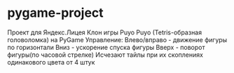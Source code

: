 # pygame-project
Проект для Яндекс.Лицея
Клон игры Puyo Puyo (Tetris-образная головоломка) на PyGame
Управление:
Влево/вправо - движение фигуры по горизонтали
Вниз - ускорение спуска фигуры
Вверх - поворот фигуры(по часовой стрелке)
Исчезают тайлы при их скоплениях одинакового цвета от 4 штук
